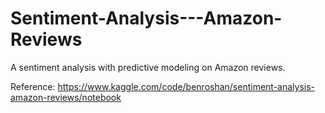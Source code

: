 # Sentiment-Analysis---Amazon-Reviews
A sentiment analysis with predictive modeling on Amazon reviews.

Reference: https://www.kaggle.com/code/benroshan/sentiment-analysis-amazon-reviews/notebook

